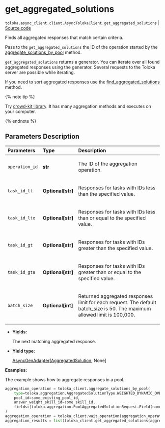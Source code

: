 # get_aggregated_solutions
`toloka.async_client.client.AsyncTolokaClient.get_aggregated_solutions` | [Source code](https://github.com/Toloka/toloka-kit/blob/v1.1.4/src/client/__init__.py#L0)

Finds all aggregated responses that match certain criteria.


Pass to the `get_aggregated_solutions` the ID of the operation started by the [aggregate_solutions_by_pool](toloka.client.TolokaClient.aggregate_solutions_by_pool.md) method.

`get_aggregated_solutions` returns a generator. You can iterate over all found aggregated responses using the generator. Several requests to the Toloka server are possible while iterating.

If you need to sort aggregated responses use the [find_aggregated_solutions](toloka.client.TolokaClient.find_aggregated_solutions.md) method.

{% note tip %}

Try [crowd-kit library](https://toloka.ai/en/docs/crowd-kit). It has many aggregation methods and executes on your computer.

{% endnote %}

## Parameters Description

| Parameters | Type | Description |
| :----------| :----| :-----------|
`operation_id`|**str**|<p>The ID of the aggregation operation.</p>
`task_id_lt`|**Optional\[str\]**|<p>Responses for tasks with IDs less than the specified value.</p>
`task_id_lte`|**Optional\[str\]**|<p>Responses for tasks with IDs less than or equal to the specified value.</p>
`task_id_gt`|**Optional\[str\]**|<p>Responses for tasks with IDs greater than the specified value.</p>
`task_id_gte`|**Optional\[str\]**|<p>Responses for tasks with IDs greater than or equal to the specified value.</p>
`batch_size`|**Optional\[int\]**|<p>Returned aggregated responses limit for each request. The default batch_size is 50. The maximum allowed limit is 100,000.</p>

* **Yields:**

  The next matching aggregated response.

* **Yield type:**

  [AsyncGenAdapter](toloka.util.async_utils.AsyncGenAdapter.md)\[[AggregatedSolution](toloka.client.aggregation.AggregatedSolution.md), None\]

**Examples:**

The example shows how to aggregate responses in a pool.

```python
aggregation_operation = toloka_client.aggregate_solutions_by_pool(
    type=toloka.aggregation.AggregatedSolutionType.WEIGHTED_DYNAMIC_OVERLAP,
    pool_id=some_existing_pool_id,
    answer_weight_skill_id=some_skill_id,
    fields=[toloka.aggregation.PoolAggregatedSolutionRequest.Field(name='result')]
)
aggregation_operation = toloka_client.wait_operation(aggregation_operation)
aggregation_results = list(toloka_client.get_aggregated_solutions(aggregation_operation.id))
```
